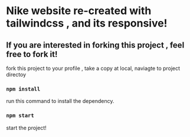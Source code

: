 # Nike website re-created with tailwindcss , and its responsive!



## If you are interested in forking this project , feel free to fork it!


fork this project to your profile , take a copy at local, naviagte to project directoy

### `npm install`

run this command to install the dependency.


### `npm start`

start the project!

